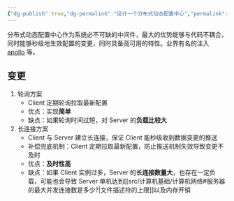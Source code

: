 ```yaml
---
{"dg-publish":true,"dg-permalink":"设计一个分布式动态配置中心","permalink":"/设计一个分布式动态配置中心/"}
---
```



分布式动态配置中心作为系统必不可缺的中间件，最大的优势能够与代码不耦合，同时能够秒级地生效配置的变更，同时具备高可用的特性。业界有名的注入 [apollo](https://github.com/apolloconfig/apollo) 等。

## 变更

1. 轮询方案
	- Client 定期轮询拉取最新配置
	- 优点：实现**简单**
	- 缺点：如果轮询时间过短，对 Server 的**负载比较大**
2. 长连接方案
	- Client 与 Server 建立长连接，保证 Client 能秒级收到数据变更的推送
	- 补偿兜底机制：Client 定期拉取最新配置，防止推送机制失效导致变更不及时
	- 优点：**及时性高**
	- 缺点：如果 Client 实例过多，Server 的**长连接数量大**，也存在一定负载，可能也会导致 Server 单机达到[[src/计算机基础/计算机网络#服务器的最大并发连接数是多少?\|文件描述符的上限]]以及内存开销